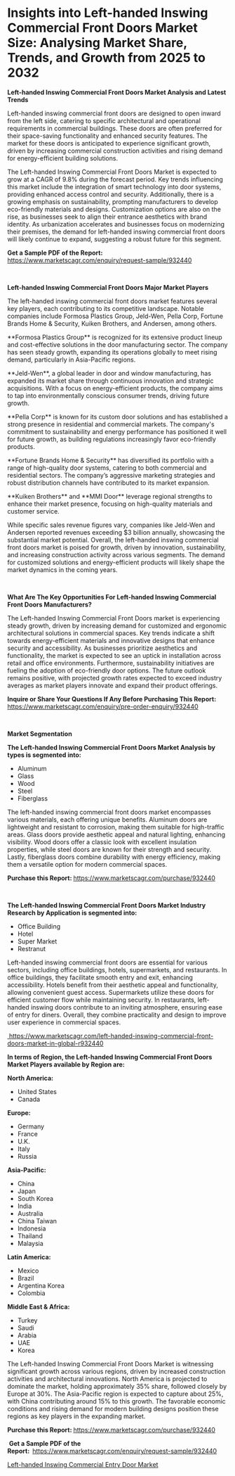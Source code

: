 <p><h1>Insights into Left-handed Inswing Commercial Front Doors Market Size: Analysing Market Share, Trends, and Growth from 2025 to 2032</h1></p><p><strong>Left-handed Inswing Commercial Front Doors Market Analysis and Latest Trends</strong></p>
<p><p>Left-handed inswing commercial front doors are designed to open inward from the left side, catering to specific architectural and operational requirements in commercial buildings. These doors are often preferred for their space-saving functionality and enhanced security features. The market for these doors is anticipated to experience significant growth, driven by increasing commercial construction activities and rising demand for energy-efficient building solutions.</p><p>The Left-handed Inswing Commercial Front Doors Market is expected to grow at a CAGR of 9.8% during the forecast period. Key trends influencing this market include the integration of smart technology into door systems, providing enhanced access control and security. Additionally, there is a growing emphasis on sustainability, prompting manufacturers to develop eco-friendly materials and designs. Customization options are also on the rise, as businesses seek to align their entrance aesthetics with brand identity. As urbanization accelerates and businesses focus on modernizing their premises, the demand for left-handed inswing commercial front doors will likely continue to expand, suggesting a robust future for this segment.</p></p>
<p><strong>Get a Sample PDF of the Report:&nbsp;</strong> <a href="https://www.marketscagr.com/enquiry/request-sample/932440?utm_campaign=1126&utm_medium=2&utm_source=Github&utm_content=ia&utm_term=21032025&utm_id=left-handed-inswing-commercial-front-doors">https://www.marketscagr.com/enquiry/request-sample/932440</a></p>
<p>&nbsp;</p>
<p><strong>Left-handed Inswing Commercial Front Doors Major Market Players</strong></p>
<p><p>The left-handed inswing commercial front doors market features several key players, each contributing to its competitive landscape. Notable companies include Formosa Plastics Group, Jeld-Wen, Pella Corp, Fortune Brands Home & Security, Kuiken Brothers, and Andersen, among others.</p><p>**Formosa Plastics Group** is recognized for its extensive product lineup and cost-effective solutions in the door manufacturing sector. The company has seen steady growth, expanding its operations globally to meet rising demand, particularly in Asia-Pacific regions.</p><p>**Jeld-Wen**, a global leader in door and window manufacturing, has expanded its market share through continuous innovation and strategic acquisitions. With a focus on energy-efficient products, the company aims to tap into environmentally conscious consumer trends, driving future growth.</p><p>**Pella Corp** is known for its custom door solutions and has established a strong presence in residential and commercial markets. The company's commitment to sustainability and energy performance has positioned it well for future growth, as building regulations increasingly favor eco-friendly products.</p><p>**Fortune Brands Home & Security** has diversified its portfolio with a range of high-quality door systems, catering to both commercial and residential sectors. The company’s aggressive marketing strategies and robust distribution channels have contributed to its market expansion.</p><p>**Kuiken Brothers** and **MMI Door** leverage regional strengths to enhance their market presence, focusing on high-quality materials and customer service.</p><p>While specific sales revenue figures vary, companies like Jeld-Wen and Andersen reported revenues exceeding $3 billion annually, showcasing the substantial market potential. Overall, the left-handed inswing commercial front doors market is poised for growth, driven by innovation, sustainability, and increasing construction activity across various segments. The demand for customized solutions and energy-efficient products will likely shape the market dynamics in the coming years.</p></p>
<p>&nbsp;</p>
<p><strong>What Are The Key Opportunities For Left-handed Inswing Commercial Front Doors Manufacturers?</strong></p>
<p><p>The Left-handed Inswing Commercial Front Doors market is experiencing steady growth, driven by increasing demand for customized and ergonomic architectural solutions in commercial spaces. Key trends indicate a shift towards energy-efficient materials and innovative designs that enhance security and accessibility. As businesses prioritize aesthetics and functionality, the market is expected to see an uptick in installation across retail and office environments. Furthermore, sustainability initiatives are fueling the adoption of eco-friendly door options. The future outlook remains positive, with projected growth rates expected to exceed industry averages as market players innovate and expand their product offerings.</p></p>
<p><strong>Inquire or Share Your Questions If Any Before Purchasing This Report:</strong> <a href="https://www.marketscagr.com/enquiry/pre-order-enquiry/932440?utm_campaign=1126&utm_medium=2&utm_source=Github&utm_content=ia&utm_term=21032025&utm_id=left-handed-inswing-commercial-front-doors">https://www.marketscagr.com/enquiry/pre-order-enquiry/932440</a></p>
<p>&nbsp;</p>
<p><strong>Market Segmentation</strong></p>
<p><strong>The Left-handed Inswing Commercial Front Doors Market Analysis by types is segmented into:</strong></p>
<p><ul><li>Aluminum</li><li>Glass</li><li>Wood</li><li>Steel</li><li>Fiberglass</li></ul></p>
<p><p>The left-handed inswing commercial front doors market encompasses various materials, each offering unique benefits. Aluminum doors are lightweight and resistant to corrosion, making them suitable for high-traffic areas. Glass doors provide aesthetic appeal and natural lighting, enhancing visibility. Wood doors offer a classic look with excellent insulation properties, while steel doors are known for their strength and security. Lastly, fiberglass doors combine durability with energy efficiency, making them a versatile option for modern commercial spaces.</p></p>
<p><strong>Purchase this Report:&nbsp;</strong><a href="https://www.marketscagr.com/purchase/932440?utm_campaign=1126&utm_medium=2&utm_source=Github&utm_content=ia&utm_term=21032025&utm_id=left-handed-inswing-commercial-front-doors">https://www.marketscagr.com/purchase/932440</a></p>
<p>&nbsp;</p>
<p><strong>The Left-handed Inswing Commercial Front Doors Market Industry Research by Application is segmented into:</strong></p>
<p><ul><li>Office Building</li><li>Hotel</li><li>Super Market</li><li>Restranut</li></ul></p>
<p><p>Left-handed inswing commercial front doors are essential for various sectors, including office buildings, hotels, supermarkets, and restaurants. In office buildings, they facilitate smooth entry and exit, enhancing accessibility. Hotels benefit from their aesthetic appeal and functionality, allowing convenient guest access. Supermarkets utilize these doors for efficient customer flow while maintaining security. In restaurants, left-handed inswing doors contribute to an inviting atmosphere, ensuring ease of entry for diners. Overall, they combine practicality and design to improve user experience in commercial spaces.</p></p>
<p><a href="https://www.marketscagr.com/left-handed-inswing-commercial-front-doors-market-in-global-r932440?utm_campaign=1126&utm_medium=2&utm_source=Github&utm_content=ia&utm_term=21032025&utm_id=left-handed-inswing-commercial-front-doors">&nbsp;https://www.marketscagr.com/left-handed-inswing-commercial-front-doors-market-in-global-r932440</a></p>
<p><strong>In terms of Region, the Left-handed Inswing Commercial Front Doors Market Players available by Region are:</strong></p>
<p>
    <p> <strong> North America: </strong>
        <ul>
            <li>United States</li>
            <li>Canada</li>
        </ul>
        </p> 
    <p> <strong> Europe: </strong>
        <ul>
            <li>Germany</li>
            <li>France</li>
            <li>U.K.</li>
            <li>Italy</li>
            <li>Russia</li>
        </ul>
        </p> 
    <p> <strong> Asia-Pacific: </strong>
        <ul>
            <li>China</li>
            <li>Japan</li>
            <li>South Korea</li>
            <li>India</li>
            <li>Australia</li>
            <li>China Taiwan</li>
            <li>Indonesia</li>
            <li>Thailand</li>
            <li>Malaysia</li>
        </ul>
        </p> 
    <p> <strong> Latin America: </strong>
        <ul>
            <li>Mexico</li>
            <li>Brazil</li>
            <li>Argentina Korea</li>
            <li>Colombia</li>
        </ul>
        </p> 
    <p> <strong> Middle East & Africa: </strong>
        <ul>
            <li>Turkey</li>
            <li>Saudi</li>
            <li>Arabia</li>
            <li>UAE</li>
            <li>Korea</li>
        </ul>
    </p>
    </p>
<p><p>The Left-handed Inswing Commercial Front Doors Market is witnessing significant growth across various regions, driven by increased construction activities and architectural innovations. North America is projected to dominate the market, holding approximately 35% share, followed closely by Europe at 30%. The Asia-Pacific region is expected to capture about 25%, with China contributing around 15% to this growth. The favorable economic conditions and rising demand for modern building designs position these regions as key players in the expanding market.</p></p>
<p><strong>Purchase this Report: </strong><a href="https://www.marketscagr.com/purchase/932440?utm_campaign=1126&utm_medium=2&utm_source=Github&utm_content=ia&utm_term=21032025&utm_id=left-handed-inswing-commercial-front-doors">https://www.marketscagr.com/purchase/932440</a></p>
<p>&nbsp;<strong>Get a Sample PDF of the Report:&nbsp;&nbsp;</strong><a href="https://www.marketscagr.com/enquiry/request-sample/932440?utm_campaign=1126&utm_medium=2&utm_source=Github&utm_content=ia&utm_term=21032025&utm_id=left-handed-inswing-commercial-front-doors">https://www.marketscagr.com/enquiry/request-sample/932440</a></p>
<p><strong></strong></p>
<p><p><a href="https://github.com/julyju69/Market-Research-Report-List-6/blob/main/left-handed-inswing-commercial-entry-door-market.md?utm_campaign=1126&utm_medium=2&utm_source=Github&utm_content=ia&utm_term=21032025&utm_id=left-handed-inswing-commercial-front-doors">Left-handed Inswing Commercial Entry Door Market</a></p></p>